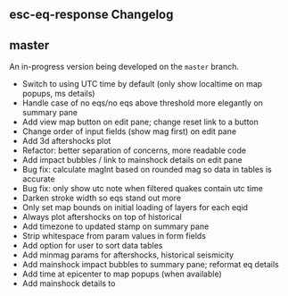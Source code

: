 esc-eq-response Changelog
-------------------------

## master

An in-progress version being developed on the `master` branch.

* Switch to using UTC time by default (only show localtime on map popups, ms details)
* Handle case of no eqs/no eqs above threshold more elegantly on summary pane
* Add view map button on edit pane; change reset link to a button
* Change order of input fields (show mag first) on edit pane
* Add 3d aftershocks plot
* Refactor: better separation of concerns, more readable code
* Add impact bubbles / link to mainshock details on edit pane
* Bug fix: calculate magInt based on rounded mag so data in tables is accurate
* Bug fix: only show utc note when filtered quakes contain utc time
* Darken stroke width so eqs stand out more
* Only set map bounds on initial loading of layers for each eqid
* Always plot aftershocks on top of historical
* Add timezone to updated stamp on summary pane
* Strip whitespace from param values in form fields
* Add option for user to sort data tables
* Add minmag params for aftershocks, historical seismicity
* Add mainshock impact bubbles to summary pane; reformat eq details
* Add time at epicenter to map popups (when available)
* Add mainshock details to <title> tag
* Only set default values for mainshock if empty or new eqid entered by user
* Add Significant Earthquakes pulldown menu
* Fix for browser's back/fwd buttons to navigate between panes
* Add reset button / req'd fields text
* Move instructions to new help pane; update text
* Improve error handling, and error messages
* Add note when eq time at epicenter is not available in geojson feed
* Add distance / direction to mainshock field in summary tables
* Set map bounds to fully contain each feature layer as it is added
* Tweak colors so navbar is more prominent
* Right align columns (mag, distance, depth, binned totals) in tables for readability
* Use rupture length for calculating default params
* Move "Find Earthquake" links to instructions; add image showing Event Id
* More mobile friendly:
  - hide Leaflet zoom/attr controls; disable zoom when focusing form input
  - css tweaks: summary tables shorter, less R/L padding, etc.
  - hide location field in summary tables
* Bug fixes

## 0.1.0 (2016-11-02)

App is fully functional for Step 1 priorities and all known bugs squashed.

* Add css styles for page layout and map display, etc. and improve presentation
* Add title, description, instructions, etc to edit pane
* Add loading module to show loading progress, error messages
* Add html5 form validation
* Show mainshock details on edit pane
* Add listeners to aftershocks / historical form fields to trigger updates when changed
* Update url params / validate event id as user types
* Plot mainshock as top layer on map
* Allow scrollwheel zoom on map
* Add impact bubbles to map popups
* Add text descriptions to summary
* Add binned earthquake data to summary
* Add last aftershock to summary
* Reverse order of eqs in summary tables (newest first)
* Add point feature (eq) count to layer name
* Bug fixes


## 0.0.0 (2016-10-13)

Initial release. Basic app structure / routing and (mostly) functionally
complete for Step 1 priorities.
